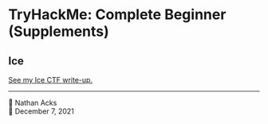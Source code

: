 # TryHackMe: Complete Beginner (Supplements)

## Ice

[See my Ice CTF write-up.](../notes/tryhackme-ice.md)

- - - -

<span aria-hidden="true">👤</span> Nathan Acks  
<span aria-hidden="true">📅</span> December 7, 2021
